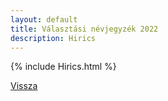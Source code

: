 ```yaml
---
layout: default
title: Választási névjegyzék 2022
description: Hirics
---
```


{% include Hirics.html %}

[Vissza](./)
